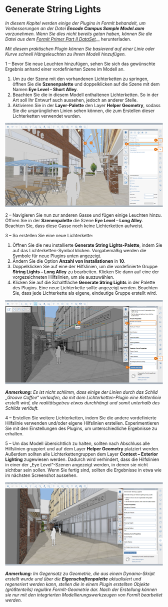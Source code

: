 # Generate String Lights

_In diesem Kapitel werden einige der Plugins in FormIt behandelt, um Verbesserungen an der Datei_ _**Encode Campus Sample Model.axm** vorzunehmen. Wenn Sie dies nicht bereits getan haben, können Sie die Datei aus dem_ [_FormIt Primer Part II DataSet_](https://formit-help.s3.amazonaws.com/FormIt+Primer+Part+2+Datasets.zip)__ herunterladen.

_Mit diesem praktischen Plugin können Sie basierend auf einer Linie oder Kurve schnell Hängeleuchten zu Ihrem Modell hinzufügen._

1 – Bevor Sie neue Leuchten hinzufügen, sehen Sie sich das gewünschte Ergebnis anhand einer vordefinierten Szene im Modell an.

1. Um zu der Szene mit den vorhandenen Lichterketten zu springen, öffnen Sie die **Szenenpalette** und doppelklicken auf die Szene mit dem Namen **Eye Level – Short Alley**.
2. Beachten Sie die in diesem Modell enthaltenen Lichterketten. So in der Art soll Ihr Entwurf auch aussehen, jedoch an anderer Stelle.
3. Aktivieren Sie in der **Layer-Palette** den Layer **Helper Geometry**, sodass Sie die ursprünglichen Linien sehen können, die zum Erstellen dieser Lichterketten verwendet wurden.

![](<../../.gitbook/assets/3 (10).png>)

2 – Navigieren Sie nun zur anderen Gasse und fügen einige Leuchten hinzu. Öffnen Sie in der **Szenenpalette** die Szene **Eye Level – Long Alley**. Beachten Sie, dass diese Gasse noch keine Lichterketten aufweist.

3 – So erstellen Sie eine neue Lichterkette:

1. Öffnen Sie die neu installierte **Generate String Lights-Palette**, indem Sie auf das Lichterketten-Symbol klicken. Vorgabemäßig werden die Symbole für neue Plugins unten angezeigt.
2. Ändern Sie die Option **Anzahl von Installationen** in **10**.
3. Doppelklicken Sie auf eine der Hilfslinien, um die vordefinierte Gruppe **String Lights – Long Alley** zu bearbeiten. Klicken Sie dann auf eine der vorgezeichneten Hilfslinien, um sie auszuwählen.
4. Klicken Sie auf die Schaltfläche **Generate String Lights** in der Palette des Plugins. Eine neue Lichterkette sollte angezeigt werden. Beachten Sie, dass jede Lichterkette als eigene, eindeutige Gruppe erstellt wird.

![](<../../.gitbook/assets/4 (6) (1).png>)

_**Anmerkung:**_ _Es ist nicht schlimm, dass einige der Linien durch das Schild „Groove Coffee“ verlaufen, da mit dem Lichterketten-Plugin eine Kettenlinie erstellt wird, die realitätsgetreu etwas durchhängt und somit unterhalb des Schilds verläuft._

4 – Erstellen Sie weitere Lichterketten, indem Sie die andere vordefinierte Hilfslinie verwenden und/oder eigene Hilfslinien erstellen. Experimentieren Sie mit den Einstellungen des Plugins, um unterschiedliche Ergebnisse zu erhalten.

5 – Um das Modell übersichtlich zu halten, sollten nach Abschluss alle Hilfslinien gruppiert und auf dem Layer **Helper Geometry** platziert werden. Außerdem sollten alle Lichterkettengruppen dem Layer **Context – Exterior Lighting** zugewiesen werden. Dadurch wird verhindert, dass die Hilfslinien in einer der „Eye Level“-Szenen angezeigt werden, in denen sie nicht sichtbar sein sollen. Wenn Sie fertig sind, sollten die Ergebnisse in etwa wie im nächsten Screenshot aussehen.

![](<../../.gitbook/assets/5 (3) (1).png>)

_**Anmerkung:**_ _Im Gegensatz zu Geometrie, die aus einem Dynamo-Skript erstellt wurde und über die_ _**Eigenschaftenpalette** aktualisiert und regeneriert werden kann, stellen die in einem Plugin erstellten Objekte (größtenteils) reguläre FormIt-Geometrie dar. Nach der Erstellung können sie nur mit den integrierten Modellierungswerkzeugen von FormIt bearbeitet werden._
